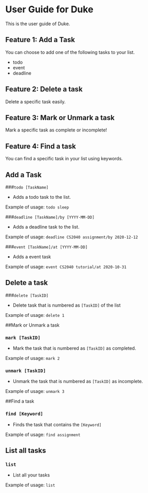 # User Guide for Duke 

This is the user guide of Duke.

## Feature 1: Add a Task 

You can choose to add one of the following tasks to your list.

- todo 
- event 
- deadline 

## Feature 2: Delete a task

Delete a specific task easily. 

## Feature 3: Mark or Unmark a task

Mark a specific task as complete or incomplete! 

## Feature 4: Find a task 

You can find a specific task in your list using keywords.

## Add a Task

###`todo [TaskName]` 
- Adds a todo task to the list.

Example of usage:
`todo sleep`


###`deadline [TaskName]/by [YYYY-MM-DD]` 
- Adds a deadline task to the list.

Example of usage:
`deadline CS2040 assignment/by 2020-12-12`


###`event [TaskName]/at [YYYY-MM-DD]` 
- Adds a event task

Example of usage:
`event CS2040 tutorial/at 2020-10-31`

## Delete a task

###`delete [TaskID]`
- Delete task that is numbered as `[TaskID]` of the list

Example of usage:
`delete 1`

##Mark or Unmark a task

### `mark [TaskID]` 
- Mark the task that is numbered as `[TaskID]` as completed.

Example of usage:
`mark 2`

### `unmark [TaskID]`

- Unmark the task that is numbered as `[TaskID]` as incomplete.

Example of usage:
`unmark 3`

##Find a task

### `find [Keyword]` 
- Finds the task that contains the `[Keyword]` 

Example of usage:
`find assignment`

## List all tasks

### `list` 
- List all your tasks

Example of usage:
`list`
